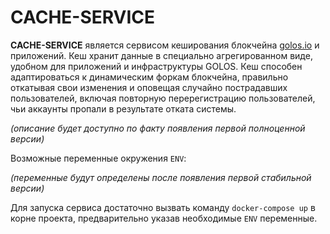 # CACHE-SERVICE

**CACHE-SERVICE** является сервисом кеширования блокчейна [golos.io](https://golos.io) и приложений.
Кеш хранит данные в специально агрегированном виде, удобном для приложений и инфраструктуры GOLOS.
Кеш способен адаптироваться к динамическим форкам блокчейна, правильно откатывая свои изменения и
оповещая случайно пострадавших пользователей, включая повторную перерегистрацию пользователей,
чьи аккаунты пропали в результате отката системы.

*(описание будет доступно по факту появления первой полноценной версии)*

Возможные переменные окружения `ENV`:
  
*(переменные будут определены после появления первой стабильной версии)*
 
Для запуска сервиса достаточно вызвать команду `docker-compose up` в корне проекта, предварительно указав
необходимые `ENV` переменные. 
